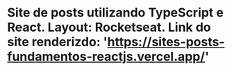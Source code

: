 # Site de posts utilizando TypeScript e React. Layout: Rocketseat. Link do site renderizdo: 'https://sites-posts-fundamentos-reactjs.vercel.app/'
